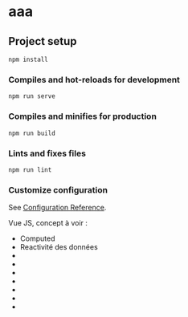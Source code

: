 # aaa

## Project setup
```
npm install
```

### Compiles and hot-reloads for development
```
npm run serve
```

### Compiles and minifies for production
```
npm run build
```

### Lints and fixes files
```
npm run lint
```

### Customize configuration
See [Configuration Reference](https://cli.vuejs.org/config/).

Vue JS, concept à voir : 
- Computed 
- Reactivité des données
- 
- 
- 
- 
- 
- 
- 
